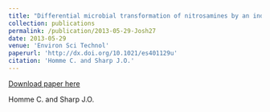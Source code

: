 ```yaml
---
title: "Differential microbial transformation of nitrosamines by an inducible propane monooxygenase"
collection: publications
permalink: /publication/2013-05-29-Josh27
date: 2013-05-29
venue: 'Environ Sci Technol'
paperurl: 'http://dx.doi.org/10.1021/es401129u'
citation: 'Homme C. and Sharp J.O.'
---
```


<a href='http://dx.doi.org/10.1021/es401129u'>Download paper here</a>

 Homme C. and Sharp J.O.
